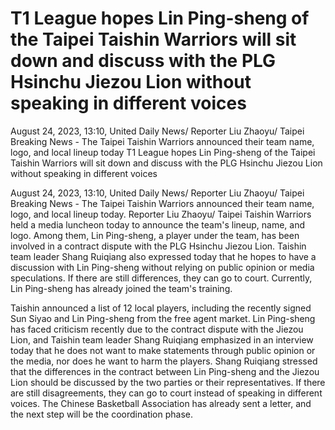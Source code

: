 #  T1 League hopes Lin Ping-sheng of the Taipei Taishin Warriors will sit down and discuss with the PLG Hsinchu Jiezou Lion without speaking in different voices

August 24, 2023, 13:10, United Daily News/ Reporter Liu Zhaoyu/ Taipei Breaking News - The Taipei Taishin Warriors announced their team name, logo, and local lineup today 
  T1 League hopes Lin Ping-sheng of the Taipei Taishin Warriors will sit down and discuss with the PLG Hsinchu Jiezou Lion without speaking in different voices

August 24, 2023, 13:10, United Daily News/ Reporter Liu Zhaoyu/ Taipei Breaking News - The Taipei Taishin Warriors announced their team name, logo, and local lineup today. Reporter Liu Zhaoyu/ Taipei Taishin Warriors held a media luncheon today to announce the team's lineup, name, and logo. Among them, Lin Ping-sheng, a player under the team, has been involved in a contract dispute with the PLG Hsinchu Jiezou Lion. Taishin team leader Shang Ruiqiang also expressed today that he hopes to have a discussion with Lin Ping-sheng without relying on public opinion or media speculations. If there are still differences, they can go to court. Currently, Lin Ping-sheng has already joined the team's training.

Taishin announced a list of 12 local players, including the recently signed Sun Siyao and Lin Ping-sheng from the free agent market. Lin Ping-sheng has faced criticism recently due to the contract dispute with the Jiezou Lion, and Taishin team leader Shang Ruiqiang emphasized in an interview today that he does not want to make statements through public opinion or the media, nor does he want to harm the players. Shang Ruiqiang stressed that the differences in the contract between Lin Ping-sheng and the Jiezou Lion should be discussed by the two parties or their representatives. If there are still disagreements, they can go to court instead of speaking in different voices. The Chinese Basketball Association has already sent a letter, and the next step will be the coordination phase.